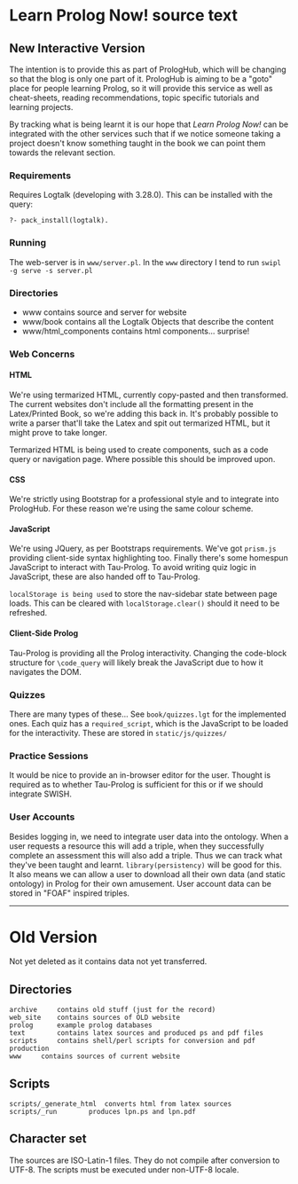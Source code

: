 # Learn Prolog Now! source text

## New Interactive Version

The intention is to provide this as part of PrologHub, which will be
changing so that the blog is only one part of it. PrologHub is aiming to
be a "goto" place for people learning Prolog, so it will provide this
service as well as cheat-sheets, reading recommendations, topic specific
tutorials and learning projects.

By tracking what is being learnt it is our hope that *Learn Prolog Now!*
can be integrated with the other services such that if we notice someone
taking a project doesn't know something taught in the book we can point
them towards the relevant section.

### Requirements

Requires Logtalk (developing with 3.28.0). This can be installed with
the query:

```
?- pack_install(logtalk).
```

### Running

The web-server is in `www/server.pl`. In the `www` directory I tend to
run `swipl -g serve -s server.pl`

### Directories

- www    contains source and server for website
- www/book contains all the Logtalk Objects that describe the content
- www/html_components contains html components... surprise!


### Web Concerns

#### HTML

We're using termarized HTML, currently copy-pasted and then transformed.
The current websites don't include all the formatting present in the
Latex/Printed Book, so we're adding this back in. It's probably possible
to write a parser that'll take the Latex and spit out termarized HTML,
but it might prove to take longer.

Termarized HTML is being used to create components, such as a code query
or navigation page. Where possible this should be improved upon.

#### CSS

We're strictly using Bootstrap for a professional style and to integrate
into PrologHub. For these reason we're using the same colour scheme.

#### JavaScript

We're using JQuery, as per Bootstraps requirements. We've got `prism.js`
providing client-side syntax highlighting too. Finally there's some
homespun JavaScript to interact with Tau-Prolog. To avoid writing quiz
logic in JavaScript, these are also handed off to Tau-Prolog.

`localStorage is being used` to store the nav-sidebar state between page
loads. This can be cleared with `localStorage.clear()` should it need to
be refreshed.

#### Client-Side Prolog

Tau-Prolog is providing all the Prolog interactivity. Changing the
code-block structure for `\code_query` will likely break the JavaScript
due to how it navigates the DOM.

### Quizzes

There are many types of these... See `book/quizzes.lgt` for the
implemented ones. Each quiz has a `required_script`, which is the
JavaScript to be loaded for the interactivity. These are stored in
`static/js/quizzes/`

### Practice Sessions

It would be nice to provide an in-browser editor for the user. Thought
is required as to whether Tau-Prolog is sufficient for this or if we
should integrate SWISH.

### User Accounts

Besides logging in, we need to integrate user data into the
ontology. When a user requests a resource this will add a triple, when
they successfully complete an assessment this will also add a triple.
Thus we can track what they've been taught and learnt.
`library(persistency)` will be good for this. It also means we can allow
a user to download all their own data (and static ontology) in Prolog
for their own amusement. User account data can be stored in "FOAF"
inspired triples.


----

# Old Version

Not yet deleted as it contains data not yet transferred.


## Directories

	archive		contains old stuff (just for the record)
	web_site	contains sources of OLD website
	prolog		example prolog databases
	text		contains latex sources and produced ps and pdf files
	scripts		contains shell/perl scripts for conversion and pdf production
	www		contains sources of current website

## Scripts

	scripts/_generate_html	converts html from latex sources
	scripts/_run		produces lpn.ps and lpn.pdf

## Character set

The sources are ISO-Latin-1 files. They do not compile after conversion
to UTF-8.  The scripts must be executed under non-UTF-8 locale.
